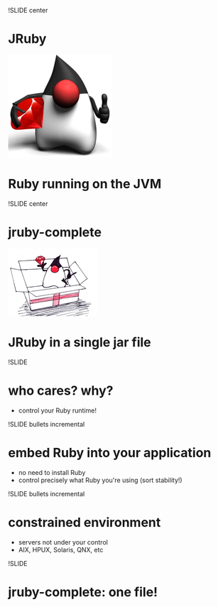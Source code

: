 !SLIDE center
# JRuby
![jruby.org](jruby1.png)

# Ruby running on the JVM

!SLIDE center
# jruby-complete

![jruby-complete](jrubygiftsized.jpg)

# JRuby in a single jar file

!SLIDE
# who cares? why?

* control your Ruby runtime!

!SLIDE bullets incremental
# embed Ruby into your application

* no need to install Ruby
* control precisely what Ruby you're using (sort stability!)

!SLIDE bullets incremental
# constrained environment

* servers not under your control
* AIX, HPUX, Solaris, QNX, etc

!SLIDE
# jruby-complete: one file!
